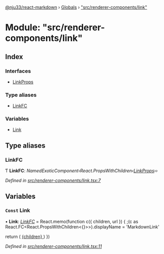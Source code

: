 [@nju33/react-markdown](../README.md) › [Globals](../globals.md) › ["src/renderer-components/link"](_src_renderer_components_link_.md)

# Module: "src/renderer-components/link"

## Index

### Interfaces

* [LinkProps](../interfaces/_src_renderer_components_link_.linkprops.md)

### Type aliases

* [LinkFC](_src_renderer_components_link_.md#linkfc)

### Variables

* [Link](_src_renderer_components_link_.md#const-link)

## Type aliases

###  LinkFC

Ƭ **LinkFC**: *NamedExoticComponent‹React.PropsWithChildren‹[LinkProps](../interfaces/_src_renderer_components_link_.linkprops.md)››*

*Defined in [src/renderer-components/link.tsx:7](https://github.com/nju33/react-markdown/blob/3889a1e/src/renderer-components/link.tsx#L7)*

## Variables

### `Const` Link

• **Link**: *[LinkFC](_src_renderer_components_link_.md#linkfc)* = React.memo(function c({ children, url }) {
  ;(c as React.FC<React.PropsWithChildren<{}>>).displayName = 'MarkdownLink'

  return (
    <a className="md__link" href={url}>
      {children}
    </a>
  )
})

*Defined in [src/renderer-components/link.tsx:11](https://github.com/nju33/react-markdown/blob/3889a1e/src/renderer-components/link.tsx#L11)*
